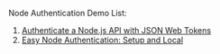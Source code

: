 Node Authentication Demo List:

1. [Authenticate a Node.js API with JSON Web Tokens](https://scotch.io/tutorials/authenticate-a-node-js-api-with-json-web-tokens)
2. [Easy Node Authentication: Setup and Local](https://scotch.io/tutorials/easy-node-authentication-setup-and-local)
